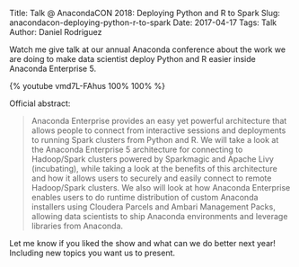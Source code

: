 Title: Talk @ AnacondaCON 2018: Deploying Python and R to Spark
Slug: anacondacon-deploying-python-r-to-spark
Date: 2017-04-17
Tags: Talk
Author: Daniel Rodriguez

Watch me give talk at our annual Anaconda conference about the work we are doing
to make data scientist deploy Python and R easier inside Anaconda Enterprise 5.

{% youtube vmd7L-FAhus 100% 100% %}

Official abstract:

> Anaconda Enterprise provides an easy yet powerful architecture that allows people to connect from interactive sessions and deployments to running Spark clusters from Python and R.  We will take a look at the Anaconda Enterprise 5 architecture for connecting to Hadoop/Spark clusters powered by Sparkmagic and Apache Livy (incubating), while taking a look at the benefits of this architecture and how it allows users to securely and easily connect to remote Hadoop/Spark clusters. We also will look at how Anaconda Enterprise enables users to do runtime distribution of custom Anaconda installers using Cloudera Parcels and Ambari Management Packs, allowing data scientists to ship Anaconda environments and leverage libraries from Anaconda.

Let me know if you liked the show and what can we do better next year!
Including new topics you want us to present.

